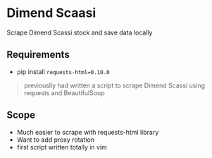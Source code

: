 # Dimend Scaasi
Scrape Dimend Scassi stock and save data locally

## Requirements
- pip install `requests-html=0.10.0`
> previouslly had written a script to scrape Dimend Scassi using requests and BeautifulSoup 

## Scope
- Much easier to scrape with requests-html library
- Want to add proxy rotation
- first script written totally in vim
